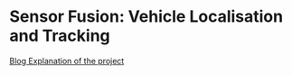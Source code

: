 # Sensor Fusion: Vehicle Localisation and Tracking

[Blog Explanation of the project](https://senans.github.io/Technical-Blog//2024/01/03/Sensor-Fusion-Vehicle-Localisation-and-Tracking/)
